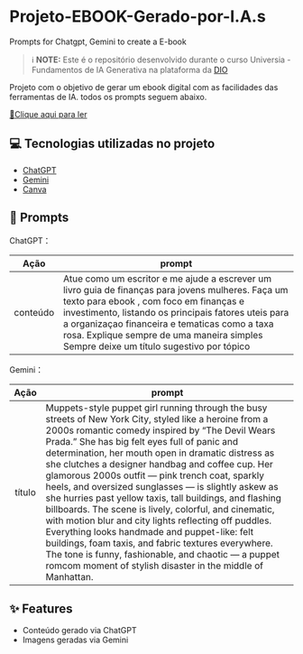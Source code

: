 # Projeto-EBOOK-Gerado-por-I.A.s
Prompts for Chatgpt, Gemini  to create a E-book



 > ℹ️ **NOTE:** Este é o repositório desenvolvido durante o curso Universia - Fundamentos de IA Generativa na plataforma da [DIO](https://dio.me)

Projeto com o objetivo de gerar um ebook digital com as facilidades das ferramentas de IA. todos os prompts
seguem abaixo.

<a href="[ebookfinance.pdf](https://github.com/user-attachments/files/23269297/ebookfinance.pdf)"
title="View PDF now"> 📕Clique aqui para ler</a>

## 💻 Tecnologias utilizadas no projeto

- [ChatGPT](https://chat.openai.com/) 
- [Gemini]([https://gemini.google.com/app?hl=pt-BR])
- [Canva](https://www.canva.com)

## 🧠 Prompts
ChatGPT：

|   Ação   | prompt                                                                                                                                                                                                                                                                                                                                               |
| :------: | ---------------------------------------------------------------------------------------------------------------------------------------------------------------------------------------------------------------------------------------------------------------------------------------------------------------------------------------------------- |                                            
| conteúdo | Atue como um escritor e me ajude a escrever um livro guia de finanças para jovens mulheres. Faça um texto para ebook , com foco em finanças e investimento, listando os principais fatores uteis para a organizaçao financeira e tematicas como a taxa rosa. Explique sempre de uma maneira simples Sempre deixe um título sugestivo por tópico |


Gemini：

|  Ação  | prompt                                                                                 |
| :----: | -------------------------------------------------------------------------------------- |
| título | Muppets-style puppet girl running through the busy streets of New York City, styled like a heroine from a 2000s romantic comedy inspired by “The Devil Wears Prada.” She has big felt eyes full of panic and determination, her mouth open in dramatic distress as she clutches a designer handbag and coffee cup. Her glamorous 2000s outfit — pink trench coat, sparkly heels, and oversized sunglasses — is slightly askew as she hurries past yellow taxis, tall buildings, and flashing billboards. The scene is lively, colorful, and cinematic, with motion blur and city lights reflecting off puddles. Everything looks handmade and puppet-like: felt buildings, foam taxis, and fabric textures everywhere. The tone is funny, fashionable, and chaotic — a puppet romcom moment of stylish disaster in the middle of Manhattan. |

## ✨ Features

- Conteúdo gerado via ChatGPT
- Imagens geradas via Gemini
